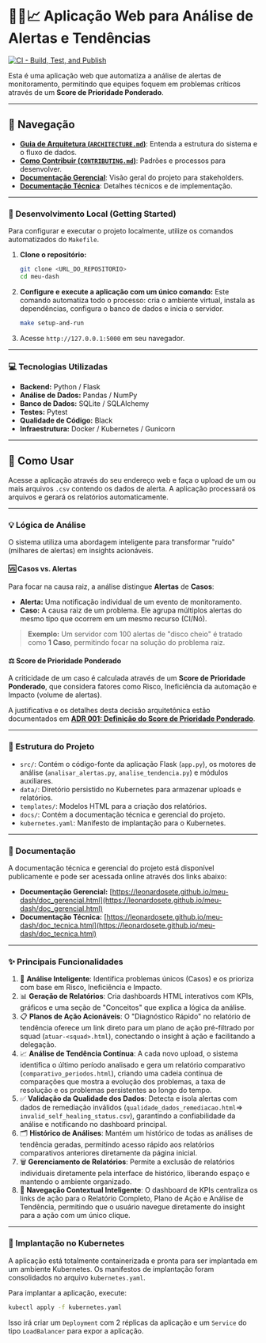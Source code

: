 # 🕵️‍♂️📈 Aplicação Web para Análise de Alertas e Tendências

[![CI - Build, Test, and Publish](https://github.com/leonardosete/meu-dash/actions/workflows/ci.yml/badge.svg)](https://github.com/leonardosete/meu-dash/actions/workflows/ci.yml)

Esta é uma aplicação web que automatiza a análise de alertas de monitoramento, permitindo que equipes foquem em problemas críticos através de um **Score de Prioridade Ponderado**.

---

## 🧭 Navegação

- **[Guia de Arquitetura (`ARCHITECTURE.md`)](./ARCHITECTURE.md)**: Entenda a estrutura do sistema e o fluxo de dados.
- **[Como Contribuir (`CONTRIBUTING.md`)](./CONTRIBUTING.md)**: Padrões e processos para desenvolver.
- **[Documentação Gerencial](https://leonardosete.github.io/meu-dash/doc_gerencial.html)**: Visão geral do projeto para stakeholders.
- **[Documentação Técnica](https://leonardosete.github.io/meu-dash/doc_tecnica.html)**: Detalhes técnicos e de implementação.

---

### 🚀 Desenvolvimento Local (Getting Started)

Para configurar e executar o projeto localmente, utilize os comandos automatizados do `Makefile`.

1. **Clone o repositório:**

    ```bash
    git clone <URL_DO_REPOSITORIO>
    cd meu-dash
    ```

2. **Configure e execute a aplicação com um único comando:**
    Este comando automatiza todo o processo: cria o ambiente virtual, instala as dependências, configura o banco de dados e inicia o servidor.

    ```bash
    make setup-and-run
    ```

3. Acesse `http://127.0.0.1:5000` em seu navegador.

---

### 💻 Tecnologias Utilizadas

- **Backend:** Python / Flask
- **Análise de Dados:** Pandas / NumPy
- **Banco de Dados:** SQLite / SQLAlchemy
- **Testes:** Pytest
- **Qualidade de Código:** Black
- **Infraestrutura:** Docker / Kubernetes / Gunicorn

---

## 🚀 Como Usar

Acesse a aplicação através do seu endereço web e faça o upload de um ou mais arquivos `.csv` contendo os dados de alerta. A aplicação processará os arquivos e gerará os relatórios automaticamente.

---

### 💡 Lógica de Análise

O sistema utiliza uma abordagem inteligente para transformar "ruído" (milhares de alertas) em insights acionáveis.

#### 🆚 Casos vs. Alertas

Para focar na causa raiz, a análise distingue **Alertas** de **Casos**:

- **Alerta:** Uma notificação individual de um evento de monitoramento.
- **Caso:** A causa raiz de um problema. Ele agrupa múltiplos alertas do mesmo tipo que ocorrem em um mesmo recurso (CI/Nó).

> **Exemplo:** Um servidor com 100 alertas de "disco cheio" é tratado como **1 Caso**, permitindo focar na solução do problema raiz.

#### ⚖️ Score de Prioridade Ponderado

A criticidade de um caso é calculada através de um **Score de Prioridade Ponderado**, que considera fatores como Risco, Ineficiência da automação e Impacto (volume de alertas).

A justificativa e os detalhes desta decisão arquitetônica estão documentados em **[ADR 001: Definição do Score de Prioridade Ponderado](./docs/adrs/001-definicao-do-score-de-prioridade.md)**.

---

### 📁 Estrutura do Projeto

- `src/`: Contém o código-fonte da aplicação Flask (`app.py`), os motores de análise (`analisar_alertas.py`, `analise_tendencia.py`) e módulos auxiliares.
- `data/`: Diretório persistido no Kubernetes para armazenar uploads e relatórios.
- `templates/`: Modelos HTML para a criação dos relatórios.
- `docs/`: Contém a documentação técnica e gerencial do projeto.
- `kubernetes.yaml`: Manifesto de implantação para o Kubernetes.

---

### 📖 Documentação

A documentação técnica e gerencial do projeto está disponível publicamente e pode ser acessada online através dos links abaixo:

- **Documentação Gerencial:** [https://leonardosete.github.io/meu-dash/doc_gerencial.html](https://leonardosete.github.io/meu-dash/doc_gerencial.html)
- **Documentação Técnica:** [https://leonardosete.github.io/meu-dash/doc_tecnica.html](https://leonardosete.github.io/meu-dash/doc_tecnica.html)

---

### ✨ Principais Funcionalidades

1. 🧠 **Análise Inteligente**: Identifica problemas únicos (Casos) e os prioriza com base em Risco, Ineficiência e Impacto.
2. 📊 **Geração de Relatórios**: Cria dashboards HTML interativos com KPIs, gráficos e uma seção de "Conceitos" que explica a lógica da análise.
3. 📋 **Planos de Ação Acionáveis**: O "Diagnóstico Rápido" no relatório de tendência oferece um link direto para um plano de ação pré-filtrado por squad (`atuar-<squad>.html`), conectando o insight à ação e facilitando a delegação.
4. 📈 **Análise de Tendência Contínua**: A cada novo upload, o sistema identifica o último período analisado e gera um relatório comparativo (`comparativo_periodos.html`), criando uma cadeia contínua de comparações que mostra a evolução dos problemas, a taxa de resolução e os problemas persistentes ao longo do tempo.
5. ✅ **Validação da Qualidade dos Dados**: Detecta e isola alertas com dados de remediação inválidos (`qualidade_dados_remediacao.html`=> `invalid_self_healing_status.csv`), garantindo a confiabilidade da análise e notificando no dashboard principal.
6. 🗂️ **Histórico de Análises**: Mantém um histórico de todas as análises de tendência geradas, permitindo acesso rápido aos relatórios comparativos anteriores diretamente da página inicial.
7. 🗑️ **Gerenciamento de Relatórios**: Permite a exclusão de relatórios individuais diretamente pela interface de histórico, liberando espaço e mantendo o ambiente organizado.
8. 🧠 **Navegação Contextual Inteligente**: O dashboard de KPIs centraliza os links de ação para o Relatório Completo, Plano de Ação e Análise de Tendência, permitindo que o usuário navegue diretamente do insight para a ação com um único clique.

---

### 🐳 Implantação no Kubernetes

A aplicação está totalmente containerizada e pronta para ser implantada em um ambiente Kubernetes. Os manifestos de implantação foram consolidados no arquivo `kubernetes.yaml`.

Para implantar a aplicação, execute:

```bash
kubectl apply -f kubernetes.yaml
```

Isso irá criar um `Deployment` com 2 réplicas da aplicação e um `Service` do tipo `LoadBalancer` para expor a aplicação.
